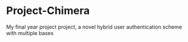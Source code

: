 # Project-Chimera
My final year project project, a novel hybrid user authentication scheme with multiple bases
